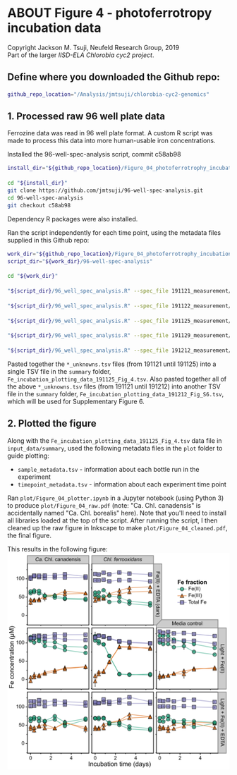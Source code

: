 # ABOUT Figure 4 - photoferrotropy incubation data
Copyright Jackson M. Tsuji, Neufeld Research Group, 2019  
Part of the larger *IISD-ELA Chlorobia cyc2 project*.

## Define where you downloaded the Github repo:
```bash
github_repo_location="/Analysis/jmtsuji/chlorobia-cyc2-genomics"
```

## 1. Processed raw 96 well plate data
Ferrozine data was read in 96 well plate format. A custom R script was made to process this data into more human-usable iron concentrations.

Installed the 96-well-spec-analysis script, commit c58ab98
```bash
install_dir="${github_repo_location}/Figure_04_photoferrotrophy_incubation/input_data"

cd "${install_dir}"
git clone https://github.com/jmtsuji/96-well-spec-analysis.git
cd 96-well-spec-analysis
git checkout c58ab98
```
Dependency R packages were also installed.

Ran the script independently for each time point, using the metadata files supplied in this Github repo:
```bash
work_dir="${github_repo_location}/Figure_04_photoferrotrophy_incubation/input_data"
script_dir="${work_dir}/96-well-spec-analysis"

cd "${work_dir}"

"${script_dir}/96_well_spec_analysis.R" --spec_file 191121_measurement/191121_Chl1_photoferrotrophy_tU_t0_t1_t2_FeTot.txt --metadata_file 191121_measurement/191121_Chl1_photoferrotrophy_tU_t0_t1_t2_FeTot_metadata_vs3.tsv --run_name 191121_measurement/191121_analyzed/191121_FeZ

"${script_dir}/96_well_spec_analysis.R" --spec_file 191122_measurement/191122_Chl1_photoferrotrophy_t3_t4_final.txt --metadata_file 191122_measurement/191122_Chl1_photoferrotrophy_t3_t4_final_metadata_vs2.tsv --run_name 191122_measurement/analyzed/191122_FeZ 2>&1 | tee 191122_measurement/analyzed/191122_FeZ.log

"${script_dir}/96_well_spec_analysis.R" --spec_file 191125_measurement/191125_Chl1_photoferrotrophy_t5_t6_final.txt --metadata_file 191125_measurement/191125_Chl1_photoferrotrophy_t5_t6_final_metadata_vs2.tsv --run_name 191125_measurement/analyzed/191125_FeZ 2>&1 | tee 191125_measurement/analyzed/191125_FeZ.log

"${script_dir}/96_well_spec_analysis.R" --spec_file 191129_measurement/191129_Chl1_photoferrotrophy_t7_final.txt --metadata_file 191129_measurement/191129_Chl1_photoferrotrophy_t7_final_metadata_vs2.tsv --run_name 191129_measurement/analyzed/191129_FeZ 2>&1 | tee 191129_measurement/analyzed/191129_FeZ.log

"${script_dir}/96_well_spec_analysis.R" --spec_file 191212_measurement/191212_Chl1_photoferrotrophy_t8_t9_final.txt --metadata_file 191212_measurement/191212_Chl1_photoferrotrophy_t8_t9_final_metadata_vs2.tsv --run_name 191212_measurement/analyzed/191212_FeZ 2>&1 | tee 191212_measurement/analyzed/191212_FeZ.log
```

Pasted together the `*_unknowns.tsv` files (from 191121 until 191125) into a single TSV file in the `summary` folder, `Fe_incubation_plotting_data_191125_Fig_4.tsv`. Also pasted together all of the above `*_unknowns.tsv` files (from 191121 until 191212) into another TSV file in the `summary` folder, `Fe_incubation_plotting_data_191212_Fig_S6.tsv`, which will be used for Supplementary Figure 6.

## 2. Plotted the figure
Along with the `Fe_incubation_plotting_data_191125_Fig_4.tsv` data file in `input_data/summary`, used the following metadata files in the `plot` folder to guide plotting:
- `sample_metadata.tsv` - information about each bottle run in the experiment
- `timepoint_metadata.tsv` - information about each experiment time point

Ran `plot/Figure_04_plotter.ipynb` in a Jupyter notebook (using Python 3) to produce `plot/Figure_04_raw.pdf` (note: "Ca. Chl. canadensis" is accidentally named "Ca. Chl. borealis" here). Note that you'll need to install all libraries loaded at the top of the script. After running the script, I then cleaned up the raw figure in Inkscape to make `plot/Figure_04_cleaned.pdf`, the final figure.

This results in the following figure:
![Figure_04](plot/Figure_04_cleaned.png)

